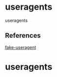 # useragents

useragents

## References

[fake-useragent](https://github.com/fake-useragent/fake-useragent)
# useragents
